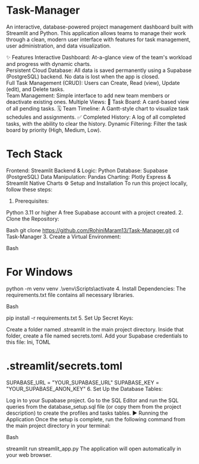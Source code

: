 # Task-Manager
An interactive, database-powered project management dashboard built with Streamlit and Python. This application allows teams to manage their work through a clean, modern user interface with features for task management, user administration, and data visualization.

✨ Features
Interactive Dashboard: At-a-glance view of the team's workload and progress with dynamic charts.  
Persistent Cloud Database: All data is saved permanently using a Supabase (PostgreSQL) backend. No data is lost when the app is closed.  
Full Task Management (CRUD): Users can Create, Read (view), Update (edit), and Delete tasks.  
Team Management: Simple interface to add new team members or deactivate existing ones.
Multiple Views:
📇 Task Board: A card-based view of all pending tasks.
🗓️ Team Timeline: A Gantt-style chart to visualize task schedules and assignments.
✅ Completed History: A log of all completed tasks, with the ability to clear the history.
Dynamic Filtering: Filter the task board by priority (High, Medium, Low).



# Tech Stack
Frontend: Streamlit
Backend & Logic: Python
Database: Supabase (PostgreSQL)
Data Manipulation: Pandas
Charting: Plotly Express & Streamlit Native Charts
⚙️ Setup and Installation
To run this project locally, follow these steps:

1. Prerequisites:

Python 3.11 or higher
A free Supabase account with a project created.
2. Clone the Repository:

Bash
git clone https://github.com/RohiniMaram13/Task-Manager.git
cd Task-Manager
3. Create a Virtual Environment:

Bash

# For Windows
python -m venv venv
.\venv\Scripts\activate
4. Install Dependencies:
The requirements.txt file contains all necessary libraries.

Bash

pip install -r requirements.txt
5. Set Up Secret Keys:

Create a folder named .streamlit in the main project directory.
Inside that folder, create a file named secrets.toml.
Add your Supabase credentials to this file:
Ini, TOML

# .streamlit/secrets.toml
SUPABASE_URL = "YOUR_SUPABASE_URL"
SUPABASE_KEY = "YOUR_SUPABASE_ANON_KEY"
6. Set Up the Database Tables:

Log in to your Supabase project.
Go to the SQL Editor and run the SQL queries from the database_setup.sql file (or copy them from the project description) to create the profiles and tasks tables.
▶️ Running the Application
Once the setup is complete, run the following command from the main project directory in your terminal:

Bash

streamlit run streamlit_app.py
The application will open automatically in your web browser.






